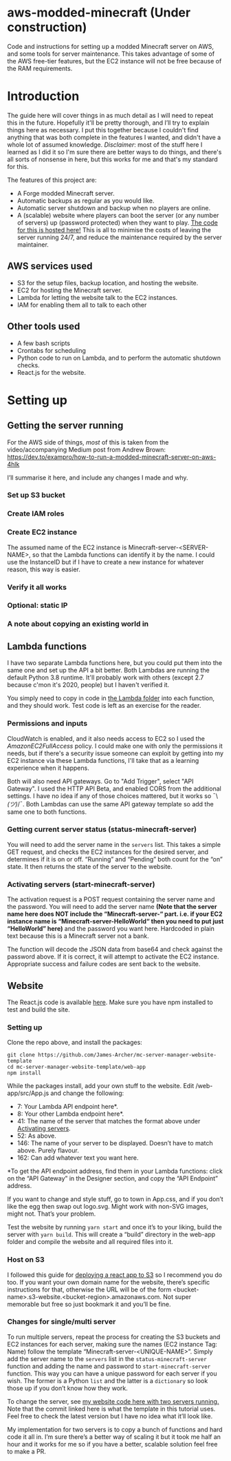 # aws-modded-minecraft (Under construction)
Code and instructions for setting up a modded Minecraft server on AWS, and some tools for server maintenance. This takes advantage of some of the AWS free-tier features, but the EC2 instance will not be free because of the RAM requirements.

# Introduction

The guide here will cover things in as much detail as I will need to repeat this in the future. Hopefully it'll be pretty thorough, and I’ll try to explain things here as necessary. I put this together because I couldn't find anything that was both complete in the features I wanted, and didn't have a whole lot of assumed knowledge. *Disclaimer*: most of the stuff here I learned as I did it so I'm sure there are better ways to do things, and there's all sorts of nonsense in here, but this works for me and that's my standard for this.

The features of this project are:
* A Forge modded Minecraft server.
* Automatic backups as regular as you would like.
* Automatic server shutdown and backup when no players are online.
* A (scalable) website where players can boot the server (or any number of servers) up (password protected) when they want to play. [The code for this is hosted here!](https://github.com/James-Archer/mc-server-manager-website-template)
This is all to minimise the costs of leaving the server running 24/7, and reduce the maintenance required by the server maintainer.

## AWS services used
* S3 for the setup files, backup location, and hosting the website.
* EC2 for hosting the Minecraft server.
* Lambda for letting the website talk to the EC2 instances. 
* IAM for enabling them all to talk to each other

## Other tools used
* A few bash scripts
* Crontabs for scheduling
* Python code to run on Lambda, and to perform the automatic shutdown checks.
* React.js for the website.
# Setting up
## Getting the server running
For the AWS side of things, *most* of this is taken from the video/accompanying Medium post from Andrew Brown: https://dev.to/exampro/how-to-run-a-modded-minecraft-server-on-aws-4hlk 

I’ll summarise it here, and include any changes I made and why.
### Set up S3 bucket
### Create IAM roles
### Create EC2 instance
The assumed name of the EC2 instance is Minecraft-server-\<SERVER-NAME\>, so that the Lambda functions can identify it by the name. I could use the InstanceID but if I have to create a new instance for whatever reason, this way is easier.
### Verify it all works
### Optional: static IP
### A note about copying an existing world in
## Lambda functions
I have two separate Lambda functions here, but you could put them into the same one and set up the API a bit better. Both Lambdas are running the default Python 3.8 runtime. It'll probably work with others (except 2.7 because c'mon it's 2020, people) but I haven't verified it.

You simply need to copy in code in [the Lambda folder]( https://github.com/James-Archer/aws-modded-minecraft/tree/master/Lambda) into each function, and they should work. Test code is left as an exercise for the reader.
### Permissions and inputs
CloudWatch is enabled, and it also needs access to EC2 so I used the *AmazonEC2FullAccess* policy. I could make one with only the permissions it needs, but if there's a security issue someone can exploit by getting into my EC2 instance via these Lambda functions, I'll take that as a learning experience when it happens. 

Both will also need API gateways. Go to "Add Trigger", select "API Gateway". I used the HTTP API Beta, and enabled CORS from the additional settings. I have no idea if any of those choices mattered, but it works so ¯\\_(ツ)_/¯. Both Lambdas can use the same API gateway template so add the same one to both functions. 

### Getting current server status (status-minecraft-server)
You will need to add the server name in the `servers` list. This takes a simple GET request, and checks the EC2 instances for the desired server, and determines if it is on or off. “Running” and “Pending” both count for the “on” state. It then returns the state of the server to the website.
### Activating servers (start-minecraft-server)
The activation request is a POST request containing the server name and the password. You will need to add the server name **(Note that the server name here does NOT include the “Minecraft-server-“ part. i.e. if your EC2 instance name is “Minecraft-server-HelloWorld“ then you need to put just “HelloWorld” here)** and the password you want here. Hardcoded in plain text because this is a Minecraft server not a bank.

The function will decode the JSON data from base64 and check against the password above. If it is correct, it will attempt to activate the EC2 instance. Appropriate success and failure codes are sent back to  the website.
## Website 
The React.js code is available [here]( https://github.com/James-Archer/mc-server-manager-website-template). Make sure you have npm installed to test and build the site.
### Setting up
Clone the repo above, and install the packages:
~~~~
git clone https://github.com/James-Archer/mc-server-manager-website-template
cd mc-server-manager-website-template/web-app
npm install
~~~~
While the packages install, add your own stuff to the website. Edit /web-app/src/App.js and change the following:
* 7: Your Lambda API endpoint here\*.
* 8: Your other Lambda endpoint here\*.
* 41: The name of the server that matches the format above under [Activating servers](https://github.com/James-Archer/aws-modded-minecraft/blob/master/README.md#activating-servers-start-minecraft-server). 
* 52: As above.
* 146: The name of your server to be displayed. Doesn’t have to match above. Purely flavour.
* 162: Can add whatever text you want here. 

\*To get the API endpoint address, find them in your Lambda functions: click on the “API Gateway” in the Designer section, and copy the “API Endpoint” address.

If you want to change and style stuff, go to town in App.css, and if you don’t like the egg then swap out logo.svg. Might work with non-SVG images, might not. That’s your problem.

Test the website by running `yarn start` and once it’s to your liking, build the server with `yarn build`. This will create a “build” directory in the web-app folder and compile the website and all required files into it.
### Host on S3
I followed this guide for [deploying a react app to S3](https://www.newline.co/fullstack-react/articles/deploying-a-react-app-to-s3/) so I recommend you do too. If you want your own domain name for the website, there’s specific instructions for that, otherwise the URL will be of the form \<bucket-name\>.s3-website.\<bucket-region\>.amazonaws.com. Not super memorable but free so just bookmark it and you’ll be fine.
### Changes for single/multi server
To run multiple servers, repeat the process for creating the S3 buckets and EC2 instances for each server, making sure the names (EC2 instance Tag: Name) follow the template “Minecraft-server-\<UNIQUE-NAME\>”. Simply add the server name to the `servers` list in the `status-minecraft-server` function and adding the name and password to `start-minecraft-server` function. This way you can have a unique password for each server if you wish. The former is a Python `list` and the latter is a `dictionary` so look those up if you don’t know how they work.

To change the server, see [my website code here with two servers running.]( https://github.com/James-Archer/mc-server-manager-website/tree/bbed935b533e3c4601fbd2e48c6fc92848110cdd) Note that the commit linked here is what the template in this tutorial uses. Feel free to check the latest version but I have no idea what it’ll look like. 

My implementation for two servers is to copy  a bunch of functions and hard code it all in. I’m sure there’s a better way of scaling it but it took me half an hour and it works for me so if you have a better, scalable solution feel free to make a PR. 

